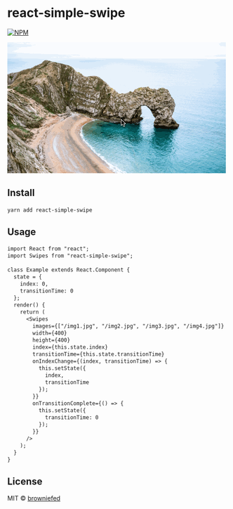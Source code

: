 # react-simple-swipe

[![NPM](https://img.shields.io/npm/v/react-simple-swipe.svg)](https://www.npmjs.com/package/react-simple-swipe) 

![](swiping.gif)


## Install

```bash
yarn add react-simple-swipe
```

## Usage

```tsx
import React from "react";
import Swipes from "react-simple-swipe";

class Example extends React.Component {
  state = {
    index: 0,
    transitionTime: 0
  };
  render() {
    return (
      <Swipes
        images={["/img1.jpg", "/img2.jpg", "/img3.jpg", "/img4.jpg"]}
        width={400}
        height={400}
        index={this.state.index}
        transitionTime={this.state.transitionTime}
        onIndexChange={(index, transitionTime) => {
          this.setState({
            index,
            transitionTime
          });
        }}
        onTransitionComplete={() => {
          this.setState({
            transitionTime: 0
          });
        }}
      />
    );
  }
}
```

## License

MIT © [browniefed](https://github.com/browniefed)
